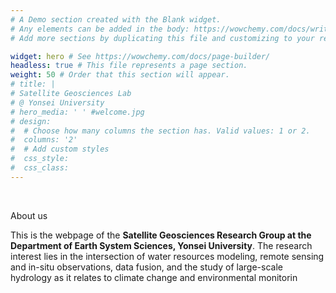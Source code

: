 ```yaml
---
# A Demo section created with the Blank widget.
# Any elements can be added in the body: https://wowchemy.com/docs/writing-markdown-latex/
# Add more sections by duplicating this file and customizing to your requirements.

widget: hero # See https://wowchemy.com/docs/page-builder/
headless: true # This file represents a page section.
weight: 50 # Order that this section will appear.
# title: |
# Satellite Geosciences Lab  
# @ Yonsei University
# hero_media: ' ' #welcome.jpg
# design:
#  # Choose how many columns the section has. Valid values: 1 or 2.
#  columns: '2'
#  # Add custom styles
#  css_style:
#  css_class:
---
```


<br>

About us

This is the webpage of the **Satellite Geosciences Research Group at the Department of Earth System Sciences, Yonsei University**. The research interest lies in the intersection of water resources modeling, remote sensing and in-situ observations, data fusion, and the study of large-scale hydrology as it relates to climate change and environmental monitorin
